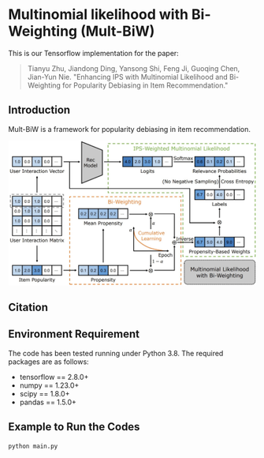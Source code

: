 # Multinomial likelihood with Bi-Weighting (Mult-BiW)

This is our Tensorflow implementation for the paper:

>Tianyu Zhu, Jiandong Ding, Yansong Shi, Feng Ji, Guoqing Chen, Jian-Yun Nie. "Enhancing IPS with Multinomial Likelihood and Bi-Weighting for Popularity Debiasing in Item Recommendation."

## Introduction
Mult-BiW is a framework for popularity debiasing in item recommendation.

![](https://github.com/zhuty16/Mult-BiW/blob/main/framework.jpg)

## Citation

## Environment Requirement
The code has been tested running under Python 3.8. The required packages are as follows:
* tensorflow == 2.8.0+
* numpy == 1.23.0+
* scipy == 1.8.0+
* pandas == 1.5.0+

## Example to Run the Codes
```
python main.py
```

